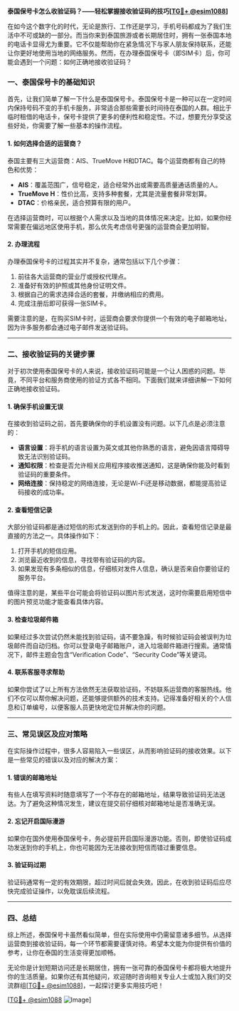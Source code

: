 **泰国保号卡怎么收验证码？——轻松掌握接收验证码的技巧[[TG💪+ @esim1088](https://t.me/s/esim1088)]**

在如今这个数字化的时代，无论是旅行、工作还是学习，手机号码都成为了我们生活中不可或缺的一部分。而当你来到泰国旅游或者长期居住时，拥有一张泰国本地的电话卡显得尤为重要。它不仅能帮助你在紧急情况下与家人朋友保持联系，还能让你更好地使用当地的网络服务。然而，在办理泰国保号卡（即SIM卡）后，你可能会遇到一个问题：如何正确地接收验证码？

### 一、泰国保号卡的基础知识

首先，让我们简单了解一下什么是泰国保号卡。泰国保号卡是一种可以在一定时间内保持号码不变的手机卡服务，非常适合那些需要长时间待在泰国的人群。相比于临时租借的电话卡，保号卡提供了更多的便利性和稳定性。不过，想要充分享受这些好处，你需要了解一些基本的操作流程。

#### 1. 如何选择合适的运营商？
泰国主要有三大运营商：AIS、TrueMove H和DTAC。每个运营商都有自己的特色和优势：
- **AIS**：覆盖范围广，信号稳定，适合经常外出或需要高质量通话质量的人。
- **TrueMove H**：性价比高，支持多种套餐，尤其是流量套餐非常划算。
- **DTAC**：价格亲民，适合预算有限的用户。

在选择运营商时，可以根据个人需求以及当地的具体情况来决定。比如，如果你经常需要在偏远地区使用手机，那么优先考虑信号更强的运营商会更加明智。

#### 2. 办理流程
办理泰国保号卡的过程其实并不复杂，通常包括以下几个步骤：
1. 前往各大运营商的营业厅或授权代理点。
2. 准备好有效的护照或其他身份证明文件。
3. 根据自己的需求选择合适的套餐，并缴纳相应的费用。
4. 完成注册后即可获得一张SIM卡。

需要注意的是，在购买SIM卡时，运营商会要求你提供一个有效的电子邮箱地址，因为许多服务都会通过电子邮件发送验证码。

---

### 二、接收验证码的关键步骤

对于初次使用泰国保号卡的人来说，接收验证码可能是一个让人困惑的问题。毕竟，不同平台和服务商使用的验证方式各不相同。下面我们就来详细讲解一下如何正确地接收验证码。

#### 1. 确保手机设置无误
在接收到验证码之前，首先要确保你的手机设置没有问题。以下几点是必须注意的：
- **语言设置**：将手机的语言设置为英文或其他你熟悉的语言，避免因语言障碍导致无法识别验证码。
- **通知权限**：检查是否允许相关应用程序接收推送通知，这是确保你能及时看到验证码的重要条件。
- **网络连接**：保持稳定的网络连接，无论是Wi-Fi还是移动数据，都能提高验证码接收的成功率。

#### 2. 查看短信记录
大部分验证码都是通过短信的形式发送到你的手机上的。因此，查看短信记录是最直接的方法之一。具体操作如下：
1. 打开手机的短信应用。
2. 浏览最近收到的信息，寻找带有验证码的内容。
3. 如果发现有多条相似的信息，仔细核对发件人信息，确认是否来自你要验证的服务平台。

值得注意的是，某些平台可能会将验证码以图片形式发送，这时你需要启用短信中的图片预览功能才能查看具体内容。

#### 3. 检查垃圾邮件箱
如果经过多次尝试仍然未能找到验证码，请不要急躁，有时候验证码会被误判为垃圾邮件而自动归档。你可以登录电子邮箱账户，进入垃圾邮件箱进行搜索。通常情况下，邮件主题会包含“Verification Code”、“Security Code”等关键词。

#### 4. 联系客服寻求帮助
如果你尝试了以上所有方法依然无法获取验证码，不妨联系运营商的客服热线。他们不仅可以帮你解决问题，还能够提供额外的技术支持。记得准备好相关的个人信息和订单编号，以便客服人员更快地定位并解决你的问题。

---

### 三、常见误区及应对策略

在实际操作过程中，很多人容易陷入一些误区，从而影响验证码的接收效果。以下是一些常见的错误以及对应的解决方案：

#### 1. 错误的邮箱地址
有些人在填写资料时随意填写了一个不存在的邮箱地址，结果导致验证码无法送达。为了避免这种情况发生，建议在提交前仔细核对邮箱地址是否准确无误。

#### 2. 忘记开启国际漫游
如果你在国外使用泰国保号卡，务必提前开启国际漫游功能。否则，即使验证码成功发送到你的手机上，你也可能因为无法接收到短信而错过重要信息。

#### 3. 验证码过期
验证码通常有一定的有效期限，超过时间后就会失效。因此，在收到验证码后应尽快完成验证操作，以免耽误后续流程。

---

### 四、总结

综上所述，泰国保号卡虽然看似简单，但在实际使用中仍需留意诸多细节。从选择运营商到接收验证码，每一个环节都需要谨慎对待。希望本文能为你提供有价值的参考，让你在泰国的生活变得更加顺畅。

无论你是计划短期访问还是长期居住，拥有一张可靠的泰国保号卡都将极大地提升你的生活质量。如果你还有其他疑问，欢迎随时咨询相关专业人士或加入我们的交流群组[[TG💪+ @esim1088](https://t.me/s/esim1088)]，一起探讨更多实用技巧吧！

[[TG💪+ @esim1088](https://t.me/s/esim1088) ![Image](https://i.postimg.cc/4NQfJmqS/Snipaste-2025-05-13-00-14-12.png)]